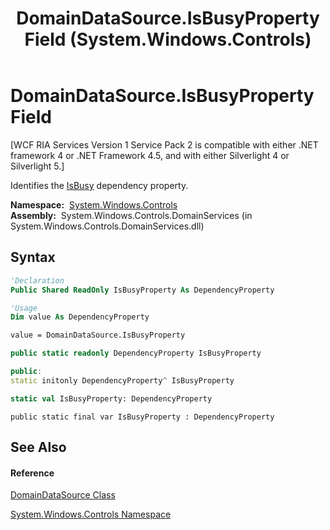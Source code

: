 ﻿---
title: DomainDataSource.IsBusyProperty Field (System.Windows.Controls)
TOCTitle: IsBusyProperty Field
ms:assetid: F:System.Windows.Controls.DomainDataSource.IsBusyProperty
ms:mtpsurl: https://msdn.microsoft.com/en-us/library/system.windows.controls.domaindatasource.isbusyproperty(v=VS.91)
ms:contentKeyID: 27196285
ms.date: 01/27/2012
mtps_version: v=VS.91
f1_keywords:
- System.Windows.Controls.DomainDataSource.IsBusyProperty
dev_langs:
- CSharp
- JScript
- VB
- FSharp
- c++
api_location:
- System.Windows.Controls.DomainServices.dll
api_name:
- System.Windows.Controls.DomainDataSource.IsBusyProperty
api_type:
- Managed
topic_type:
- apiref
- kbSyntax
product_family_name: VS
ROBOTS: INDEX,FOLLOW
---

# DomainDataSource.IsBusyProperty Field

\[WCF RIA Services Version 1 Service Pack 2 is compatible with either .NET framework 4 or .NET Framework 4.5, and with either Silverlight 4 or Silverlight 5.\]

Identifies the [IsBusy](ee732923\(v=vs.91\).md) dependency property.

**Namespace:**  [System.Windows.Controls](ms590941\(v=vs.91\).md)  
**Assembly:**  System.Windows.Controls.DomainServices (in System.Windows.Controls.DomainServices.dll)

## Syntax

``` vb
'Declaration
Public Shared ReadOnly IsBusyProperty As DependencyProperty
```

``` vb
'Usage
Dim value As DependencyProperty

value = DomainDataSource.IsBusyProperty
```

``` csharp
public static readonly DependencyProperty IsBusyProperty
```

``` c++
public:
static initonly DependencyProperty^ IsBusyProperty
```

``` fsharp
static val IsBusyProperty: DependencyProperty
```

``` jscript
public static final var IsBusyProperty : DependencyProperty
```

## See Also

#### Reference

[DomainDataSource Class](ee732901\(v=vs.91\).md)

[System.Windows.Controls Namespace](ms590941\(v=vs.91\).md)

